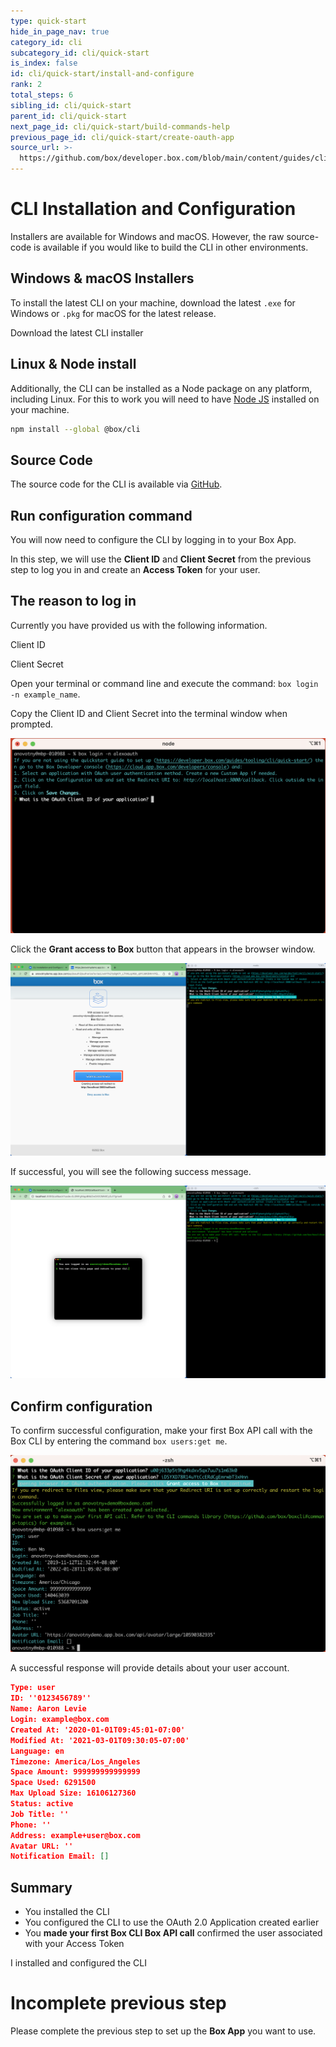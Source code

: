 ```yaml
---
type: quick-start
hide_in_page_nav: true
category_id: cli
subcategory_id: cli/quick-start
is_index: false
id: cli/quick-start/install-and-configure
rank: 2
total_steps: 6
sibling_id: cli/quick-start
parent_id: cli/quick-start
next_page_id: cli/quick-start/build-commands-help
previous_page_id: cli/quick-start/create-oauth-app
source_url: >-
  https://github.com/box/developer.box.com/blob/main/content/guides/cli/quick-start/2-install-and-configure.md
---
```

# CLI Installation and Configuration

<Choice option='cli.app_type' value='create_new,use_existing,clicked' color='none'>

Installers are available for Windows and macOS. However, the raw source-code is
available if you would like to build the CLI in other environments.

## Windows & macOS Installers

To install the latest CLI on your machine, download the latest
`.exe` for Windows or `.pkg` for macOS for the latest release.

<CTA to="https://github.com/box/boxcli/releases">

Download the latest CLI installer

</CTA>

## Linux & Node install

Additionally, the CLI can be installed as a Node package on any platform,
including Linux. For this to work you will need to have
[Node JS](https://nodejs.org/) installed on your machine.

```bash
npm install --global @box/cli
```

## Source Code

The source code for the CLI is available via [GitHub][cli].

## Run configuration command

You will now need to configure the CLI by logging in to your Box App.

In this step, we will use the **Client ID** and **Client Secret** from the
previous step to log you in and create an **Access Token** for your user.

## The reason to log in

Currently you have provided us with the following information.

<Store disabled inline id='cli_credentials.client_id'>

Client ID

</Store>

<Store disabled inline obscured id='cli_credentials.client_secret'>

Client Secret

</Store>

<!-- markdownlint-disable line-length -->

<!--alex ignore execute-->

Open your terminal or command line and execute the command: `box login -n example_name`.

Copy the Client ID and Client Secret into the terminal window when prompted.

<!-- markdownlint-enable line-length -->

<ImageFrame center>

![CLI Login](../images/cli-login.png)

</ImageFrame>

Click the **Grant access to Box** button that appears in the browser window.

<ImageFrame center>

![Grant CLI Access](../images/cli-grant-access.png)

</ImageFrame>

If successful, you will see the following success message.

<ImageFrame center>

![CLI Env Setup](../images/cli-env-setup.png)

</ImageFrame>

## Confirm configuration

To confirm successful configuration, make your first Box API call with the Box
CLI by entering the command `box users:get me`.

<ImageFrame center>

![CLI Users Call](../images/cli-first-call.png)

</ImageFrame>

A successful response will provide details about your user account.

```json
Type: user
ID: ''0123456789''
Name: Aaron Levie
Login: example@box.com
Created At: '2020-01-01T09:45:01-07:00'
Modified At: '2021-03-01T09:30:05-07:00'
Language: en
Timezone: America/Los_Angeles
Space Amount: 999999999999999
Space Used: 6291500
Max Upload Size: 16106127360
Status: active
Job Title: ''
Phone: ''
Address: example+user@box.com
Avatar URL: ''
Notification Email: []
```

## Summary

* You installed the CLI
* You configured the CLI to use the OAuth 2.0 Application created earlier
* You **made your first Box CLI Box API call** confirmed the user associated
  with your Access Token

<Next>

I installed and configured the CLI

</Next>

</Choice>

<Choice option='cli.app_type' unset color='none'>

<Message danger>

# Incomplete previous step

Please complete the previous step to set up the **Box App** you want
to use.

</Message>

</Choice>

[cli]: https://github.com/box/boxcli
[auth]: g://authentication/jwt/without-sdk/
[sa]: page://platform/user-types/#service-account/
[at]: g://authentication/tokens/
[dc]: https://app.box.com/developers/console